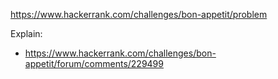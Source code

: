 https://www.hackerrank.com/challenges/bon-appetit/problem

Explain:
- https://www.hackerrank.com/challenges/bon-appetit/forum/comments/229499
